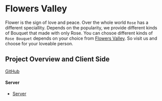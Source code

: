 # Flowers Valley

Flower is the sign of love and peace. Over the whole world `Rose` has a different speciallity. Depends on the popularity, we provide different kinds of Bouquet that made with only Rose. You can chosoe different kinds of `Rose Bouquet` depends on your choice from [Flowers Valley](https://flowers-valley-shop.web.app/). So visit us and choose for your loveable person.

## Project Overview and Client Side

[GitHub](https://github.com/programming-hero-web-course-4/niche-website-client-side-imprantu)

#### Server

- [Server](https://quiet-peak-91569.herokuapp.com/)
